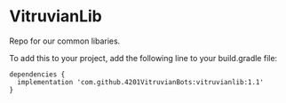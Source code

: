 # VitruvianLib
Repo for our common libaries.

To add this to your project, add the following line to your build.gradle file:

```
dependencies {
  implementation 'com.github.4201VitruvianBots:vitruvianlib:1.1'
}
```
